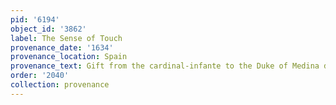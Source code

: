 ```yaml
---
pid: '6194'
object_id: '3862'
label: The Sense of Touch
provenance_date: '1634'
provenance_location: Spain
provenance_text: Gift from the cardinal-infante to the Duke of Medina de las Torres
order: '2040'
collection: provenance
---
```

